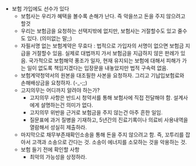 - 보험 가입에도 선수가 있다
    + 보험사는 우리가 혜택을 볼수록 손해가 난다. 즉 악을쓰고 돈을 주지 않으려고 할것
    + 우리는 보험금을 요청하는 선택지밖에 없지만, 보험사는 거절할수도 있고 줄수도 있다. (의미없는 말;;)
    + 자필서명 없는 보험계약은 무효다 : 법적으로 가입자의 서명이 없으면 보험금 지급을 거절할수 있음. 실제로 대법까지 가서 보험금을 지급하지 않은 판례가 있음. 국가적으로 보험해약 풍조가 일자, 현재 유지되는 보험에 대해서 피해가 가는 일이 없도록 책임지겠다는 입장문을 내놓았지만 법적 구속력 없음. 
    + 보험계약청약서의 원본을 대조필한 사본을 요청하자. 그리고 기납입보험료와 손해배상금을 요청하자. (-_-;;)
    + 고지의무는 어디까지 알려야 하는가?
        * 고지의무 사항은 반드시 청약서를 통해 보험사에 직접 전달해야 함. 설계사에게 설명하는건 의미가 없다. 
        * 고지의무 위반을 근거로 보험금을 주지 않는건 아주 흔한 일임.
        * 질문표에 과거 질병을 기재하고, 5년간의 진료기록이나 의료비 사용내역을 열람해서 성실히 제출하라.
    + 마지막으로 채무부존재확인소송을 통해 돈을 주지 않으려고 함. 즉, 꼬투리를 잡아서 고객과 소송으로 간다는 것. 소송이 에너지를 소모하는 것을 악용하는 것. 
    + 보험 들기 전에 확인할 사항
        * 최악의 가능성을 상정하라. 
